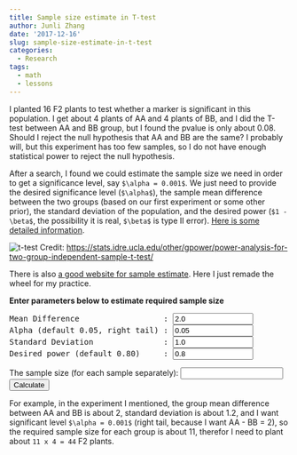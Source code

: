 ```yaml
---
title: Sample size estimate in T-test
author: Junli Zhang
date: '2017-12-16'
slug: sample-size-estimate-in-t-test
categories:
  - Research
tags:
  - math
  - lessons
---
```


I planted 16 F2 plants to test whether a marker is significant in this population. I get about 4 plants of AA and 4 plants of BB, and I did the T-test between AA and BB group, but I found the pvalue is only about 0.08. Should I reject the null hypothesis that AA and BB are the same? I probably will, but this experiment has too few samples, so I do not have enough statistical power to reject the null hypothesis.

After a search, I found we could estimate the sample size we need in order to get a significance level, say `$\alpha = 0.001$`. We just need to provide the desired significance level (`$\alpha$`), the sample mean difference between the two groups (based on our first experiment or some other prior), the standard deviation of the population, and the desired power (`$1 - \beta$`, the possibility it is real, `$\beta$` is type II error). [Here is some detailed information](https://stats.idre.ucla.edu/other/gpower/power-analysis-for-two-group-independent-sample-t-test/).

![t-test](/images/20171217_ttest.jpg)
Credit: https://stats.idre.ucla.edu/other/gpower/power-analysis-for-two-group-independent-sample-t-test/

There is also [a good website for sample estimate](https://www.stat.ubc.ca/~rollin/stats/ssize/n2.html). Here I just remade the wheel for my practice.

<script src="/libs/pvalue_to_sample_size_ttest.js"></script>
<div id="sample_size">

**Enter parameters below to estimate required sample size**

<FORM>
<pre>
Mean Difference                  : <INPUT TYPE="text" NAME="MD" Value="2.0" SIZE=15>
Alpha (default 0.05, right tail) : <INPUT TYPE="text" NAME="alpha" Value="0.05" SIZE=15>
Standard Deviation               : <INPUT TYPE="text" NAME="stdev" Value="1.0" SIZE=15>
Desired power (default 0.80)     : <INPUT TYPE="text" NAME="power" Value="0.8" SIZE=15>
</pre>
The sample size (for each sample separately): <INPUT TYPE="text" NAME="result" SIZE=20> <INPUT TYPE="button" VALUE="Calculate" ONCLICK="compute(this.form)">
</FORM>
</div>

For example, in the experiment I mentioned, the group mean difference between AA and BB is about 2, standard deviation is about 1.2, and I want significant level `$\alpha = 0.001$` (right tail, because I want AA - BB = 2), so the required sample size for each group is about 11, therefor I need to plant about `11 x 4 = 44` F2 plants.
